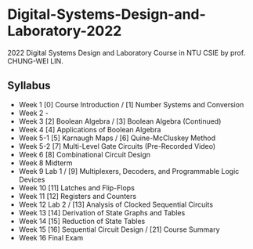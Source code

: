 # Digital-Systems-Design-and-Laboratory-2022

2022 Digital Systems Design and Laboratory Course in NTU CSIE by prof. CHUNG-WEI LIN.

## Syllabus

* Week 1 [0] Course Introduction / [1] Number Systems and Conversion
* Week 2 -
* Week 3 [2] Boolean Algebra / [3] Boolean Algebra (Continued)
* Week 4 [4] Applications of Boolean Algebra
* Week 5-1 [5] Karnaugh Maps / [6] Quine-McCluskey Method
* Week 5-2 [7] Multi-Level Gate Circuits (Pre-Recorded Video)
* Week 6 [8] Combinational Circuit Design
* Week 8 Midterm
* Week 9 Lab 1 / [9] Multiplexers, Decoders, and Programmable Logic Devices
* Week 10 [11] Latches and Flip-Flops
* Week 11 [12] Registers and Counters
* Week 12 Lab 2 / [13] Analysis of Clocked Sequential Circuits
* Week 13 [14] Derivation of State Graphs and Tables
* Week 14 [15] Reduction of State Tables
* Week 15 [16] Sequential Circuit Design / [21] Course Summary
* Week 16 Final Exam
